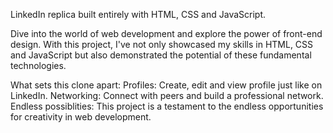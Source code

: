 LinkedIn replica built entirely with HTML, CSS and JavaScript.

 Dive into the world of web development and explore the power of front-end design. With this project, I've not only showcased my skills in HTML, CSS and JavaScript but also demonstrated the potential of these
 fundamental technologies.

 What sets this clone apart:
 Profiles: Create, edit and view profile just like on LinkedIn.
 Networking: Connect with peers and build a professional network.
 Endless possiblities: This project is a testament to the endless opportunities for creativity in web development.
